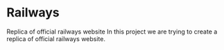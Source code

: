 # Railways
Replica of official railways website
In this project we are trying to create a replica of official railways website.

